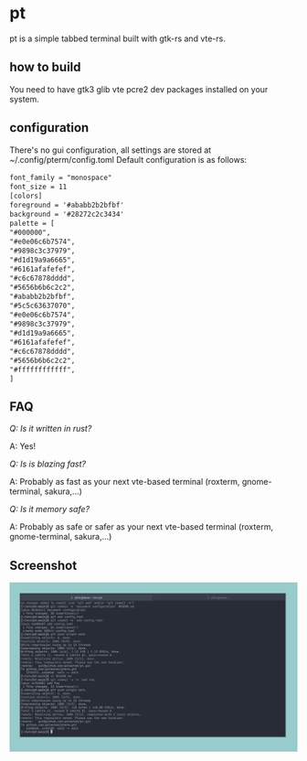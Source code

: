 pt
==

pt is a simple tabbed terminal built with gtk-rs and vte-rs.

how to build
------------

You need to have gtk3 glib vte pcre2 dev packages installed on your system.

configuration
-------------

There's no gui configuration, all settings are stored at ~/.config/pterm/config.toml
Default configuration is as follows:

    font_family = "monospace"
    font_size = 11
    [colors]
    foreground = '#ababb2b2bfbf'
    background = '#28272c2c3434'
    palette = [
	"#000000",
	"#e0e06c6b7574",
	"#9898c3c37979",
	"#d1d19a9a6665",
	"#6161afafefef",
	"#c6c67878dddd",
	"#5656b6b6c2c2",
	"#ababb2b2bfbf",
	"#5c5c63637070",
	"#e0e06c6b7574",
	"#9898c3c37979",
	"#d1d19a9a6665",
	"#6161afafefef",
	"#c6c67878dddd",
	"#5656b6b6c2c2",
	"#ffffffffffff",
    ]


FAQ
---
*Q: Is it written in rust?*

A: Yes!

*Q: Is is blazing fast?*

A: Probably as fast as your next vte-based terminal (roxterm, gnome-terminal, sakura,...)

*Q: Is it memory safe?*

A: Probably as safe or safer as your next vte-based terminal (roxterm, gnome-terminal, sakura,...)


Screenshot
----------
![screenshot](pt2.png)
